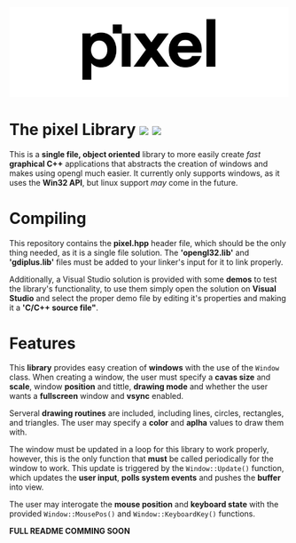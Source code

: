<img src="pixel.jpg" width=1000>

# The pixel Library <img src=https://img.shields.io/badge/License-MIT-brightgreen> <img src=https://img.shields.io/badge/Version-1.2-blue>

This is a **single file, object oriented** library to more easily 
create *fast* **graphical C++** applications that abstracts the 
creation of windows and makes using opengl much easier. It
currently only supports windows, as it uses the **Win32 API**, but
linux support *may* come in the future. 

# Compiling

This repository contains the **pixel.hpp** header file, which 
should be the only thing needed, as it is a single file solution.
The **'opengl32.lib'** and **'gdiplus.lib'** files must be added
to your linker's input for it to link properly.

Additionally, a Visual Studio solution is provided with some
**demos** to test the library's functionality, to use them simply
open the solution on **Visual Studio** and select the proper demo
file by editing it's properties and making it a **'C/C++ source
file"**.

# Features

This **library** provides easy creation of **windows** with the use of
the `Window` class. When creating a window, the user must specify
a **cavas size** and **scale**, window **position** and tittle, **drawing mode** 
and whether the user wants a **fullscreen** window and **vsync** enabled.

Serveral **drawing routines** are included, including lines, circles,
rectangles, and triangles. The user may specify a **color** and **aplha** 
values to draw them with.

The window must be updated in a loop for this library to work properly,
however, this is the only function that **must** be called periodically 
for the window to work. This update is triggered by the `Window::Update()` 
function, which updates the **user input**, **polls system events** and 
pushes the **buffer** into view.

The user may interogate the **mouse position** and **keyboard state** 
with the provided `Window::MousePos()` and `Window::KeyboardKey()` functions.

**FULL README COMMING SOON**
